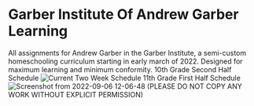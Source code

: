 # Garber Institute Of Andrew Garber Learning
All assignments for Andrew Garber in the Garber Institute, a semi-custom homeschooling curriculum starting in early march of 2022. Designed for maximum learning and minimum conformity.
10th Grade Second Half Schedule
![Current Two Week Schedule](https://user-images.githubusercontent.com/63741917/161387143-3a489118-d65d-467b-ac22-30e6d7b2a0f5.png)
11th Grade First Half Schedule
![Screenshot from 2022-09-06 12-06-48](https://user-images.githubusercontent.com/63741917/188685531-ab5eb68c-579d-49e0-b7d8-65db39cae5cd.png)
(PLEASE DO NOT COPY ANY WORK WITHOUT EXPLICIT PERMISSION)

